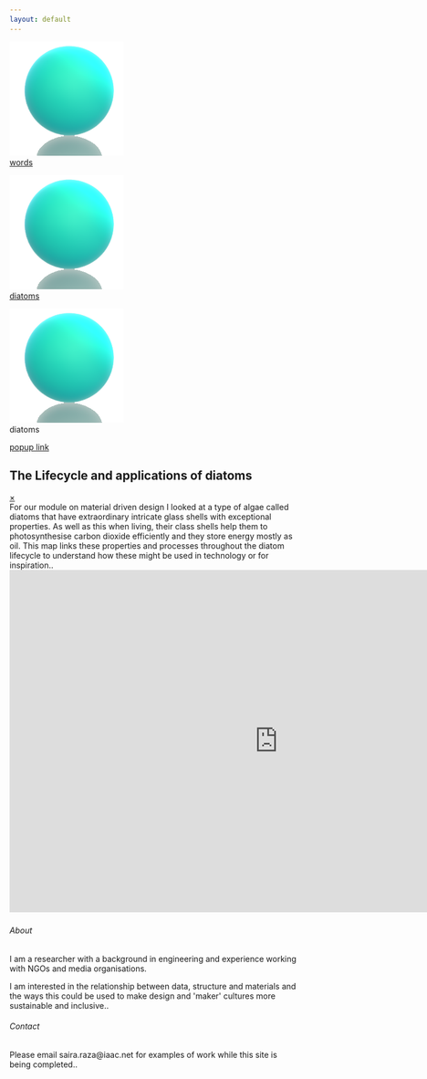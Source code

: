 ```yaml
---
layout: default
---
```


<link rel="shortcut icon" type="image/x-icon" href="sphereshadow.png">



<a href="#popup1"><div class="vcenteredtext"><img src="sphereshadow.png" display="inline-block" style="width:200px; height:200px" title="daitoms"><div class="hcenteredtext">words</div></div></a>


<a href="#popup1"><div class="vcenteredtext"><img src="sphereshadow.png" title="diatoms"><div class="hcenteredtext">
diatoms</div></div></a>


<div class="containerx"><img src="sphereshadow.png" class="imagex"><div class="overlayx">diatoms</div></div>


<a class="button" href="#popup1">popup link</a>

<div id="popup1" class="overlay">
<div class="popup">
  <h2>The Lifecycle and applications of diatoms</h2>
  <a class="close" href="#">&times;</a>
  <div class="content">
    For our module on material driven design I looked at a type of algae called diatoms that have extraordinary intricate glass shells with exceptional properties. As well as this when living, their class shells help them to photosynthesise carbon dioxide efficiently and they store energy mostly as oil. This map links these properties and processes throughout the diatom lifecycle to understand how these  might be used in technology or for inspiration..

  <iframe
    src="https://embed.kumu.io/e5c6952460b3a3fcef7a08c3d8b11a81"
    width="940" height="600" frameborder="0"></iframe>
</div>
  </div>
</div>
</div>


<section class="stripe">
<div class="stripe__content">
<h6>About</h6>
<p>I am a researcher with a background in engineering and experience working with NGOs and media organisations.</p>
</div>
<div class="stripe__content3"><p>I am interested in the relationship between data, structure and materials and the ways this could be used to make design and 'maker' cultures more sustainable and inclusive..</p></div>
</section>

<section class="stripe2">
<div class="stripe__content2">
<h6>Contact</h6>
<p>Please email saira.raza@iaac.net for examples of work while this site is being completed..</p>
</div>
</section>

